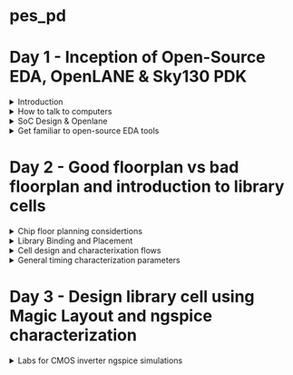 # pes_pd

# Day 1 - Inception of Open-Source EDA, OpenLANE & Sky130 PDK


<details>
  <summary> Introduction  </summary>
  
  ![Screenshot from 2023-09-20 17-12-48](https://github.com/lalithlochanr/pes_pd/assets/108328466/ff7fd005-fda7-4b36-94d8-d632cbdaddb6)

  - A semiconductor chip or integrated circuit(IC) is a complex electronic component that contains various elements to perform specific functions within electronic devices. Essential components to make up an IC are macros,Foundry IP's, IO pins and so on.

1. Macros (Macro Cells):
   - Predefined functional blocks for chip design.
   - Types include standard cells, memory macros, IO macros, etc.
   - Efficient building blocks for logic, memory, input/output functions.
   - Saves time and effort for chip designers.

2. Foundry IP (Intellectual Property):
   - Sets of intellectual property provided by foundries.
   - Includes standard cell libraries, memory compilers, interface IPs, and analog IPs.
   - Optimized for specific manufacturing processes.
   - Ensures reliable and efficient chip fabrication.
   - Helps avoid designing critical components from scratch.

3. IO Pins (Input/Output Pins):
   - Pins for interfacing the chip with the external world using IO pads.
   - Include input buffers, output drivers, voltage level shifters.
   - Essential for connecting the chip to external devices or other chips.

![Screenshot from 2023-09-20 17-24-36](https://github.com/lalithlochanr/pes_pd/assets/108328466/eb5ca2f9-cc53-415c-85e6-e14404f21b85)
![Screenshot from 2023-09-20 17-24-56](https://github.com/lalithlochanr/pes_pd/assets/108328466/c27f217f-b909-4733-b4f2-82cd00565cfe)
![Screenshot from 2023-09-20 17-25-29](https://github.com/lalithlochanr/pes_pd/assets/108328466/764720e3-4a90-4913-a1ef-f9bf81c069aa)  

![Screenshot from 2023-09-20 17-29-36](https://github.com/lalithlochanr/pes_pd/assets/108328466/559d6449-3d24-404e-b2ff-b1573130359b)



</details>

<details>
  <summary>How to talk to computers </summary>

<details>
  <summary>Introduction to QFN-48 Package, chip, pads, core, die and IPs</summary>

1. QFN-48 Package:
   - QFN stands for "Quad Flat No-Lead."
   - It is a surface-mount integrated circuit (IC) package.
   - The "48" denotes the number of pins or leads on the package.

2. Chip:
   - A chip, also known as an integrated circuit (IC), is a small electronic device containing a complex network of transistors and other components.
   - It serves various functions in electronic devices, such as processing, memory, or signal amplification.

3. Pads:
   - Pads are metal areas on the surface of an IC package used for soldering connections to a circuit board.
   - In a QFN-48 package, there are 48 pads for connecting to the circuit.

4. Core:
   - The core of a microprocessor or microcontroller chip is the central processing unit (CPU) responsible for executing instructions and calculations.
   - It is the "brain" of the chip.

5. Die:
   - The die is the silicon wafer that contains the actual electronic components of an integrated circuit.
   - It is usually very small and houses transistors, resistors, and other elements that make up the chip's functionality.

6. IPs (Intellectual Property):
   - IPs in the context of electronics refer to pre-designed and pre-verified functional blocks or modules that can be integrated into a chip.
   - These can include processor cores, memory blocks, or specialized functions like communication interfaces.
   - Using IPs can speed up chip development and reduce design complexity.
  
</details>

<details>
  <summary>RISC-V flow</summar>

    * Flow:
    
  ![Screenshot 2023-09-18 103611](https://github.com/lalithlochanr/pes_pd/assets/108328466/a0323dbe-8072-4dcf-9f5d-f7dda3059180)  

  ![Screenshot 2023-09-18 103930](https://github.com/lalithlochanr/pes_pd/assets/108328466/0989080d-23bd-413c-9ab4-ea5ed9cea589)  

  ![Screenshot 2023-09-18 104105](https://github.com/lalithlochanr/pes_pd/assets/108328466/7a500dd6-61c5-4314-9bda-4d4ff797c7ad)  

</details>

</details>

<details>
  <summary> SoC Design & Openlane </summary>
  
 -  RTL IP's & EDA tools & PDK data = ASIC  
  
  ![Screenshot 2023-09-18 105124](https://github.com/lalithlochanr/pes_pd/assets/108328466/65d4669d-1ab6-48f0-992e-30182e429a40)  

 - Synthesis :  Synthesis in the context of ASIC (Application-Specific Integrated Circuit) design is a crucial step in the overall ASIC design flow. It involves converting a high-level hardware description language (HDL) representation of a digital design into a gate-level netlist, which consists of logical gates (AND, OR, XOR, etc.) and flip-flops (registers).

- Floor planning : Floor planning is the process of determining how the various functional blocks, or modules, of an ASIC will be physically placed on the silicon die. It defines the overall chip's dimensions, the location of key components, and the routing channels for interconnects.

- Power planning : Power planning, also known as power grid design, is the process of distributing power and ground throughout the ASIC to ensure stable and efficient power delivery. It involves creating a network of power rails and ground connections.

- Clock Tree Synthesis (CTS) :CTS aims to efficiently distribute clock signals to all flip-flops and sequential elements in the design. This ensures that all clocked elements receive a synchronized clock signal, minimizing clock skew (the variation in arrival times of clock signals) and ensuring consistent operation.

- Signal Routing : It involves the process of connecting various electronic components and interconnecting the signal paths to ensure proper functionality.

- Sign Off :
  - Physical Verifications
    - Design Rules Checking (DRC)
    - Layout vs. Schematic (LVS)
  - Timing Verification
    - Static Timing Analysis (STA)


* OpenLane:
   - OpenLane is an open-source software toolchain for designing and customizing digital integrated circuits (ICs) or chips.
   - It automates various steps in the chip design process, making it more accessible and cost-effective for semiconductor engineers and researchers.

* Strive Chipsets:
   - Strive chipsets are a family of semiconductor solutions developed by a specific company or organization.
   - These chipsets are designed with specific goals or applications in mind, such as high-performance computing, AI, or networking, and may include various integrated components optimized for those purposes.

![Screenshot 2023-09-18 110035](https://github.com/lalithlochanr/pes_pd/assets/108328466/3d4267e8-58fd-4d6b-bcc2-b18b239ed438)

- OpenLane ASIC flow : Produce a clean GDS2 with no human intervention
- - Clean means:
  - No LVS Violations
  - No DRC Violations


* OpenLane ASIC flow
 
![Screenshot 2023-09-18 110225](https://github.com/lalithlochanr/pes_pd/assets/108328466/7040ba1f-1d37-4ab7-ba31-43393f0f16cd)

* Design For Test (DFT)

- Scan Insertion
- Automatic Test Pattern Generation (ATPG)
- Test Patterns Compaction
- Fault Coverage
- Fault Simulation

* Physical implementation 
- Also called automated PnR (Place and Route)
  - Floor/Power Planning
  - End Decoupling Capacitors and Tap cells insertion
  - Placement: Global and Detailed
  - Post placement optimization
  - Clock Tree Synthesis (CTS)
  - Routing: Global and Detailed

* Logic Equivalence Check

- Every time the netlist is modified, verification must be performed
  - CTS modifies the netlist
  - Post Placement optimizations modifies the netlist
- LEC is used to formally confirm that the function did not change after modifying the netlist

 * Dealing with Antenna rules Violations
- When a metal wire segment is fabricated, it can act as an antenna.
  - Reactive ion etching causes charge to accumulate on the wire.
  - Transistor gates can be damaged during fabrication.
** Two solutions : **
- Bridging attaches a higher layer intermediary
  - Requires Router awareness (not there yet!)
- Add antenna diode cell to leak away charges
  - Antenna diodes are provided by the SCL


</details>


<details>
  <summary>Get familiar to open-source EDA tools</summary>

  ![Screenshot from 2023-09-18 11-19-47](https://github.com/lalithlochanr/pes_pd/assets/108328466/5ad003c1-9db5-4287-bcae-92915fc505b4)  

  ![Screenshot from 2023-09-18 11-22-42](https://github.com/lalithlochanr/pes_pd/assets/108328466/932e77c7-949d-48a8-b9c9-dc17ed3b0d65)

  ![Screenshot from 2023-09-18 11-25-26](https://github.com/lalithlochanr/pes_pd/assets/108328466/d82db253-c151-4370-a34d-8872ffa3a41e)


- skywate-pdk : all pdk related files  
- open_pdks : set of scrips and files that converts foundry level pdks to be compatible with open source pda tools  
- sky130A : variant of pdk.
- libs.tech : specific to technology
- libs.ref : specific to tools


  * Design Preparation Steps

    - After running these codes below the design setup is done.

  ````
  docker
  ./flow.tcl -interactive
  package require openlane 0.9
  prep -design picorv32a
  run_synthesis
  run_floorplan
  ````

![Screenshot from 2023-09-18 11-47-03](https://github.com/lalithlochanr/pes_pd/assets/108328466/27d218e7-54ed-4431-99aa-6b658c2ab2cc)

![Screenshot from 2023-09-18 11-50-29](https://github.com/lalithlochanr/pes_pd/assets/108328466/1703a705-0d76-4d29-bd4c-ffbea604ff0a)

![Screenshot from 2023-09-18 11-52-53](https://github.com/lalithlochanr/pes_pd/assets/108328466/ae8960e4-532a-42da-8557-7599cf73f2ad)

```` less config.tcl ````
![Screenshot from 2023-09-18 11-55-52](https://github.com/lalithlochanr/pes_pd/assets/108328466/5cbd93d5-3d13-4bf8-9015-2b131ffb16e0)  

````less sky130A_sky130_fd_sc_hd_config.tcl````

![Screenshot from 2023-09-18 11-57-57](https://github.com/lalithlochanr/pes_pd/assets/108328466/5d9fdaea-9840-4435-8197-e2310ce22061)


* Review the files after design preparation and run synthesis
  
![Screenshot from 2023-09-18 12-02-10](https://github.com/lalithlochanr/pes_pd/assets/108328466/f69946b9-8c71-48da-9f1f-1a6f6c6021b5)

```` less merged.lef ````
![Screenshot from 2023-09-18 12-04-18](https://github.com/lalithlochanr/pes_pd/assets/108328466/fe3a8d3a-3942-4dda-9c0f-7c1e721af438)

![Screenshot from 2023-09-18 12-05-19](https://github.com/lalithlochanr/pes_pd/assets/108328466/21b08995-3e9c-44df-97dd-37888cc0a5b3)

````
cd ..
less config.tcl
````
![Screenshot from 2023-09-18 12-07-33](https://github.com/lalithlochanr/pes_pd/assets/108328466/f62d84fb-9be7-4368-b14f-f47f2683f4d0)  


* Synthesis Results

![Screenshot from 2023-09-18 12-19-47](https://github.com/lalithlochanr/pes_pd/assets/108328466/b00e9323-db40-4cc2-aa16-e6661f3b5d7c)

-Number of cells(n):14876
-Number of dff(d):1613
-flop ratio: d/n=0.108

![Screenshot from 2023-09-18 12-26-45](https://github.com/lalithlochanr/pes_pd/assets/108328466/d912c2c5-d393-4470-9c36-ff525287ea85)
  
</details>


# Day 2 - Good floorplan vs bad floorplan and introduction to library cells

<details>
<summary>Chip floor planning considertions </summary>
   
  * Utilization Factor & Aspect Ratio
   
  - How do we find W & H?

    <img width="416" alt="268482689-88e3af4a-aa59-4e7d-811f-6188bae9a3a6" src="https://github.com/lalithlochanr/pes_pd/assets/108328466/1f34ca15-3d37-473d-9f11-40264edd30d9">

  - Example

    <img width="448" alt="268482742-092f2da8-868b-4b05-802c-c729f6504d63" src="https://github.com/lalithlochanr/pes_pd/assets/108328466/5e1fbfd9-e633-4832-88b9-7f48dc51d7a1">

  -convert into physical dimension
  
  <img width="417" alt="268482767-d1954fa7-ca86-4012-b785-d9daf431da7c" src="https://github.com/lalithlochanr/pes_pd/assets/108328466/5bb47711-63ba-4b0f-ba87-8a47c3b7a3b1">

  - give unit area for each logic gate

    <img width="579" alt="268482840-bf87bf69-f41c-4d86-8022-9e2555b72e96" src="https://github.com/lalithlochanr/pes_pd/assets/108328466/bff3b5bc-a348-477a-a37e-60ff29cb7029">

    - we implment this die multiple times on the silicon wafer to increase the throughput
    - implment the logic into the core,the logic cells occupied 100% of the core,thereby occupying Utilising 100% of the core

      <img width="582" alt="268482900-658e9ab3-8fe3-450d-8558-70882c27fe71" src="https://github.com/lalithlochanr/pes_pd/assets/108328466/99ee594f-ba58-48d3-b286-1827032f2ebc">  


    * Utilization factor = Area occupied by netlist / Total area of core
      - we have taken utilization factor to be 1.

      ![Screenshot 2023-09-18 190913](https://github.com/lalithlochanr/pes_pd/assets/108328466/99f3e6bc-8065-4845-8efe-b154102b7cc3)

    * Aspect ratio = Height / Width
      -Aspect ratio refers to the ratio of the width to the height of a transistor. It is a critical parameter in the design and fabrication of integrated circuits.
      - we have taken aspect ratio to be 1.


![Screenshot 2023-09-18 191535](https://github.com/lalithlochanr/pes_pd/assets/108328466/0abc7b79-b265-43c3-ab21-0acac23d5b86)  

  * Concept of Pre-Placed cells  
    - Two different blocks and implementation of it seperately  

      <img width="547" alt="268483320-afe3334d-9e9d-4da0-9d79-a1d25c2c9a71" src="https://github.com/lalithlochanr/pes_pd/assets/108328466/4d64ac82-096b-4eef-a957-74268833ba4d">  


      ![Screenshot 2023-09-18 191856](https://github.com/lalithlochanr/pes_pd/assets/108328466/9ab8571e-25ce-4143-83c1-045c2c5115e4)  

* Locations of Pre-Placed cells  
  - Automatic placing does not try to move these once placed  
    
    ![Screenshot 2023-09-18 192341](https://github.com/lalithlochanr/pes_pd/assets/108328466/9733f739-d2a2-4180-b74b-241fc367a40a)  

* Implementation of pre-placed cells is one time and can be reused multiple times.  
  
![Screenshot 2023-09-18 192738](https://github.com/lalithlochanr/pes_pd/assets/108328466/d4bb68d6-a741-4fec-a6c8-3dbc840fc2b5)  

* Decoupling capacitors
  - Decoupling capacitors are a fundamental tool in ensuring the reliable and noise-free operation of digital circuits and ICs. Properly selected and placed decoupling capacitors can help prevent signal integrity issues, reduce electromagnetic interference (EMI), and improve the overall performance and reliability of electronic systems.
 
<img width="577" alt="268483690-b2a968d9-b686-4b3a-8cc1-46e24a69d4fe" src="https://github.com/lalithlochanr/pes_pd/assets/108328466/36b3a3f2-9834-4923-ac4b-dedebe8c2fc2">  

- If Vdd' goes below the noise margin, due to Rdd and Ldd, the logic '1' at the output of circuit wont be detected as logic '1' at the input of the circuit following this circuit.

-  Noise margin summary
<img width="462" alt="268483885-87f2781e-2052-4a53-b557-ede8d9032e33" src="https://github.com/lalithlochanr/pes_pd/assets/108328466/f211bb1c-19de-4223-ad1e-7e060dc82311">

* Having a large distance from the power supply and the main circuit has a disadvantage as there are multiple voltage drops happening before it reaches the main circuit giving a less voltage at the main circuit due to voltage drops therefore we cannot gaurantee that our logic gates in the circuit are getting either a high voltage(logic 1) or a low voltage(logic 0) or a danger region or gray region(Either Logic can go to 1 or 0 giving high or low volts) hence we have a disadvantage of Voltage being far from our circuit design

* To solve this we use Decoupling Capacitors

- they are huge capacitors completely filled with charge,therefore if our main voltage is source is 1v our deocupling capacitors also get charged to 1V and when discharged it again replenishes using main power supply.

- <img width="579" alt="268483999-1c574b07-a6b5-452a-bce9-6921a89db806" src="https://github.com/lalithlochanr/pes_pd/assets/108328466/869cd4b1-bc28-48f1-a78b-fd942254f01c">

- surround the preplaced cells with the decoupling capacitors in order to keep the current flow as required to not be altered with respect to voltage drops. Ensuring each preplaced cells are getting the supply from the Decoupling capacitors

<img width="415" alt="268484055-c2bee96c-6677-4295-913a-1d2ba3b720fa" src="https://github.com/lalithlochanr/pes_pd/assets/108328466/0d1d2a3e-4253-48a9-94b0-658933a9e070">

* Power Planning
  - Power planning involves the management of power distribution, delivery, and consumption in an IC to ensure its proper functioning and efficiency.
 
    <img width="322" alt="268484173-8e51df59-d182-46ef-96b3-a230f46be2ab" src="https://github.com/lalithlochanr/pes_pd/assets/108328466/5b494508-a173-46e7-b92a-8b804c530cd3">

- In the context of the provided circuit, which employs decoupling capacitors, we intend to transform it into a reusable Macro module. This Macro module is replicated numerous times across the chip, resulting in a distinct current requirement for each instance of the Macro. Within each Macro, there are two distinct functions: one acts as a driver, and the other as a loader. Both the driver and loader in each Macro are equipped with their respective decoupling capacitors. Our objective is to ensure that the signal transmitted from the driver to the loader within each Macro maintains its integrity along the specific interconnecting line.  

<img width="432" alt="268484345-5749c54e-6071-46a7-b5f0-881e67c62d1b" src="https://github.com/lalithlochanr/pes_pd/assets/108328466/111897fb-9d92-4cea-b1f8-0d4ad2771b5b">

- The connection between the driver and the load must receive its power directly from the power supply, as it is not feasible to insert decoupling capacitors in this intermediate section. This arrangement introduces the potential for voltage drop because the power supply is situated some distance away from the signal line  

- To illustrate, let's examine a 16-bit bus connected to an inverter. When we feed logic signals into the inverter, the output will be the inverted value of the input. Consequently, any capacitors initially charged to logic 1 will discharge to logic 0, and conversely, capacitors initially charged to logic 0 will switch to logic 1.  

<img width="453" alt="268484398-7ab5589a-5f16-4b9d-9d2c-bf5a26820f51" src="https://github.com/lalithlochanr/pes_pd/assets/108328466/130b64ad-4c43-445e-9902-28ecbbf73662">

<img width="437" alt="268484424-a137db98-0906-43ff-9eb4-86599a10993a" src="https://github.com/lalithlochanr/pes_pd/assets/108328466/eeb7871c-a2c9-496c-a266-1adf1aa34b21">

<img width="440" alt="268484479-e6da813d-05d5-49f1-959d-72274e1e4410" src="https://github.com/lalithlochanr/pes_pd/assets/108328466/452011dc-478f-4fc1-a76e-e501a5d5edff">

- Multiple supply lines are created to fulfill any power requirement.

* Pin placement & Logical Cell placement blockage

- Pin placement, often referred to as I/O (Input/Output) pad placement, involves the task of defining the positions and organization of input and output pins on an integrated circuit (IC) or printed circuit board (PCB). These pins serve the purpose of establishing connections with external devices or other components.
  <img width="443" alt="268485435-bb5f3c42-4a93-4410-9d14-c88622057eeb" src="https://github.com/lalithlochanr/pes_pd/assets/108328466/b4e6e2d3-4eab-4c64-a8d2-1d1f89f60b69">

- Other designs using different implementation of clocks with preplaced cells
  
  <img width="465" alt="268485547-932631eb-512c-416a-828a-6246dcfffd82" src="https://github.com/lalithlochanr/pes_pd/assets/108328466/f00a4f8c-2a5a-4e64-a049-b3820bb1739e">
  <img width="471" alt="268485634-08172ee4-f587-43b3-aa68-f303b8875487" src="https://github.com/lalithlochanr/pes_pd/assets/108328466/8fcf86b7-82d5-4db6-bd6a-e226b92b17ad">  

  - Pin placement
   
![Screenshot 2023-09-18 195627](https://github.com/lalithlochanr/pes_pd/assets/108328466/8c2d2c7c-4946-4be5-bcab-05138eab6ab7)

- Following pin placement, it's essential to ensure that no automated placement or routing tool assigns cells to a specific region. This particular area is reserved for maintaining gaps between each clock port, and it should be prohibited from accommodating any cells. This restriction is implemented through a process known as logical cell placement blockage.
- Logical cell placement blockage is crucial for optimizing signal routing and minimizing delays. By creating these exclusion zones, it helps maintain signal integrity and reduces the risk of timing violations in high-performance integrated circuits.

<img width="508" alt="268485849-e5af433c-d0e8-4bb0-ac80-1001a2fc3b04" src="https://github.com/lalithlochanr/pes_pd/assets/108328466/917ad253-9d04-4e56-90be-ff6b210e9ed6">

* Steps to run floor plan using Openlane
````less README.md````
![Screenshot from 2023-09-18 20-06-43](https://github.com/lalithlochanr/pes_pd/assets/108328466/5fecbdf0-dd2f-49e7-bc07-7c3e92f2e100)

![Screenshot from 2023-09-18 20-06-32](https://github.com/lalithlochanr/pes_pd/assets/108328466/14d2c64c-f53a-4d97-9e06-4028cfe36e5c)

````less floorplan.tcl````
![Screenshot from 2023-09-18 20-08-32](https://github.com/lalithlochanr/pes_pd/assets/108328466/5c572cec-4a42-44f6-871b-e8069e090a2c)

````run_floorplan````
![Screenshot from 2023-09-18 20-27-25](https://github.com/lalithlochanr/pes_pd/assets/108328466/fa4e24d9-7bb7-4439-9fbd-bec60b5f53c2)   

![Screenshot from 2023-09-18 20-54-41](https://github.com/lalithlochanr/pes_pd/assets/108328466/4faaa77a-c430-4681-84fd-3a9006feb0a7)

-Use nano file open to make required changes into code
![Screenshot from 2023-09-18 20-54-07](https://github.com/lalithlochanr/pes_pd/assets/108328466/0fd729bb-0270-4332-94d8-4747d5374071)

````run_floorplan```` in openlane

* Review floorplan layout in Magic
````
magic -T /home/vsduser/Desktop/work/tools/openlane_working_dir/pdks/sky130A/libs.tech/magic/sky130A.tech lef read ../../tmp/merged.lef def read picorv32a.floorplan.def &
````
![Screenshot from 2023-09-18 21-26-21](https://github.com/lalithlochanr/pes_pd/assets/108328466/3d29fbc5-288a-4662-aa89-644dbab727fd)

![Screenshot from 2023-09-18 21-30-42](https://github.com/lalithlochanr/pes_pd/assets/108328466/f3aa8216-6eb8-48de-a20e-5660308ebfeb)
    
</details>

<details>
  <summary>Library Binding and Placement</summary>
  * Netlist binding and intial place Design
  - Bind netlist with physical cells
  
  ![Screenshot 2023-09-19 012133](https://github.com/lalithlochanr/pes_pd/assets/108328466/7d936ced-39b4-484f-8e8b-451f7ebd47bd)  

  The library will have the information of shape, width, height and delay information of every cell required.

 - Placement
   - Stage where we estimate wire length and capaitance and based on that insert repeaters.
  ![Screenshot 2023-09-19 012432](https://github.com/lalithlochanr/pes_pd/assets/108328466/8fef7b04-8e65-4779-bd1d-a255c4743bbe)

* Optimize Placement using estimated wire length and capacitance with final optimization  
- Repeaters essentially regenerate the original signal, ensuring that it maintains its quality and integrity as it travels.  
  - This placement of the repeater ensures that whatever information is sent to Din2 is faithfully retained by FF1 of the 2nd stage, thereby maintaining signal integrity.  
- Slew rate (SLEW) is influenced by the capacitance value in the circuit. When a higher capacitance is used, it increases the time it takes to charge or discharge the capacitor, leading to slower signal transitions and potentially compromising signal quality.  
  - Between Din2 and FF1, repeaters should be added along this transmission path to address the slew rate issue and improve signal integrity.  

- Stage 1:  
![Screenshot 2023-09-19 022519](https://github.com/lalithlochanr/pes_pd/assets/108328466/c254fe20-f115-42bb-9d2c-1affc8173f40)  

- Stage 2:  
![Screenshot 2023-09-19 022616](https://github.com/lalithlochanr/pes_pd/assets/108328466/69faed36-a052-4274-9dff-ef23fc6caf43)  

- Stage 3:  
![Screenshot 2023-09-19 022649](https://github.com/lalithlochanr/pes_pd/assets/108328466/84672684-3a68-4fd5-ae33-1920376fc7d2)  

- Stage 4:  
![Screenshot 2023-09-19 022720](https://github.com/lalithlochanr/pes_pd/assets/108328466/a0dbb926-f869-4826-aae1-8b19fdd0fb54)  

* Need for libraries & characterization

1. Logic Synthesis: This process takes the RTL (Register Transfer Level) description and transforms it into a configuration of gates that represents the original functionality of the design.

2. Floorplanning: we import the Netlist generated from logic synthesis. During this phase, we determine the physical size and layout of the chip's core and die.

3. Placement: placement involves arranging the logic cells obtained from logic synthesis onto the chip's surface. The goal is to meet initial timing requirements, typically by grouping faster cells together and considering the functional dependencies among cells.

4. Clock Tree Synthesis (CTS): we design a clock distribution tree to ensure that the clock signal reaches all the logic cells at precisely the same time. This helps in synchronizing clocked elements such as flip-flops.

5. Routing: routing involves creating interconnections between the logic cells. The routing process is influenced by the characteristics of the individual cells and must adhere to specific routing constraints.

6. Static Timing Analysis (STA): This analysis determines critical timing parameters such as setup time, hold time, and the maximum achievable frequency of the circuit. STA ensures that the design meets its timing requirements and operates correctly.

![Screenshot 2023-09-19 023349](https://github.com/lalithlochanr/pes_pd/assets/108328466/19587f8e-c7ee-447a-83a4-549564ebd84e)  
![Screenshot 2023-09-19 023432](https://github.com/lalithlochanr/pes_pd/assets/108328466/8e6468c6-94ff-4356-87a0-76790a87ec91)  


![Screenshot 2023-09-19 024830](https://github.com/lalithlochanr/pes_pd/assets/108328466/86412b04-555d-48cc-8344-80b42dc532fb)
- The library consists of all the cells or gates required to model them as per requirement with the help of EDA tools.

* Congestion aware Placement using RePIAce
````run_placement````
![Screenshot from 2023-09-19 03-03-01](https://github.com/lalithlochanr/pes_pd/assets/108328466/5654c0e0-ff58-4ebc-870b-3b00863a91a0)

![Screenshot from 2023-09-19 03-30-44](https://github.com/lalithlochanr/pes_pd/assets/108328466/6c21ff37-92b8-4dfc-bc8f-f939947cd1c3)

![Screenshot from 2023-09-19 03-30-18](https://github.com/lalithlochanr/pes_pd/assets/108328466/98fcd65e-f1da-4392-9755-cf2d4f4e6071)

</details>

<details>
  <summary>Cell design and characterixation flows</summary>
* Inputs for design flow
- The cell design process is a fundamental stage in semiconductor chip development. It involves the systematic creation and optimization of discrete digital logic cells that make up a standard cell library. These libraries house pre-designed components like logic gates and flip-flops, essential for building integrated circuits. During this process, critical elements such as Process Design Kits (PDK), Design Rule Checking (DRC), Layout Versus Schematic (LVS) rules, SPICE models, and user-defined specifications are incorporated into the library. User-defined parameters, like pin placement and gate length, are carefully integrated by library developers to tailor the library to specific project requirements, ensuring a robust foundation for chip design and manufacturing.  

* Cell Design Flow
![Screenshot 2023-09-19 034415](https://github.com/lalithlochanr/pes_pd/assets/108328466/908b0208-6946-41ca-b285-ed1d2fbb7af5)

![Screenshot 2023-09-19 034510](https://github.com/lalithlochanr/pes_pd/assets/108328466/8afae67a-e48a-4eee-bbe8-2133f9562b01)

![Screenshot 2023-09-19 034623](https://github.com/lalithlochanr/pes_pd/assets/108328466/49a330f8-4e51-4837-a60d-9052adb11460)

![Screenshot 2023-09-19 034652](https://github.com/lalithlochanr/pes_pd/assets/108328466/484c29e8-f0d2-4a66-94b6-b2db011a7034)

- Libraries built on user defined specifications with respect to library defined cells.
  (eg- contact defined on metal 3,4,5 layers, pin location, drawn gate length, etc)

* Circuit design Steps
  - By combining NMOS and PMOS transistors we can design the required circuit and can be derived in terms of Euler's Path and represented in terms of stick diagram. 
![Screenshot 2023-09-19 035305](https://github.com/lalithlochanr/pes_pd/assets/108328466/f9d35b0e-d63c-4759-8c46-001f1d81632f)

* Layout Design Steps
- transform the stick diagram into a layout that adheres to the specified Design Rule Check (DRC) constraints
- extraction of parasitic elements, which include characteristics like resistances and capacitances, from the layout
- compile it into an extracted spice list

![Screenshot 2023-09-19 040143](https://github.com/lalithlochanr/pes_pd/assets/108328466/79bcecee-4950-4476-b860-70094e99038f)

![Screenshot 2023-09-19 040159](https://github.com/lalithlochanr/pes_pd/assets/108328466/398fa882-6ccf-4b1c-8314-37adbe069381)
- Extracted spice list that needs to be characterized


* Characterization flow

![Screenshot 2023-09-19 040502](https://github.com/lalithlochanr/pes_pd/assets/108328466/fd8696d6-f552-4024-8a4a-217ff5f91329)

![Screenshot 2023-09-19 040523](https://github.com/lalithlochanr/pes_pd/assets/108328466/b8f4c544-6ad7-44f6-b2f6-8fa4f5b0ab79)

- GUNA - gives you the timing, power models.
![Screenshot 2023-09-19 040600](https://github.com/lalithlochanr/pes_pd/assets/108328466/f0780d03-cf24-4b31-8bc0-2bfcdeeca809)

</details>

<details>
  <summary> General timing characterization parameters</summary>
- Timing threshold definition
  - the defintions are associated with parts of the graphs defining the characteristics 
  
  ![Screenshot 2023-09-19 041710](https://github.com/lalithlochanr/pes_pd/assets/108328466/86377357-40f5-4bcd-9fd5-0f819980331e)
  (the first four definitions)
  - the red graph refers to rise waveform
  - the blue graph refers to fall waveform

  
  ![Screenshot 2023-09-19 041946](https://github.com/lalithlochanr/pes_pd/assets/108328466/7b3a6a1a-970e-41b7-b64f-b26f01739600)
  (definition 5 & 7)
  - input and output waveform from which delay can be calculated
  - red - in_rise & blue - out_rise

  ![Screenshot 2023-09-19 042224](https://github.com/lalithlochanr/pes_pd/assets/108328466/156ab3da-15c6-445a-a7d7-a68adb6de68f)
  (definition 7 & 8)
  - red - in_fall & blue - out_fall


- Propagation Delay
- The time difference between when the transitional input reaches 50% of its final value and when the output reaches 50% of its final value.
- Propagation delay=time(out_fall_thr)-time(in_rise_thr)
  - the propagation delay can be calulated by following the timing threshold definitions
    ![Screenshot 2023-09-19 042626](https://github.com/lalithlochanr/pes_pd/assets/108328466/4cf33d86-08f1-49ee-b2a6-38dfc31d4d95)
  - negative delay is not possible and is obtained on choosing of poor threshold vaalues so should careful while choosing them
  - Delay=-42ps
    ![Screenshot 2023-09-19 042656](https://github.com/lalithlochanr/pes_pd/assets/108328466/a9bf99be-e12d-4bc2-9c5d-9f7418f012a7)

- Transistion Time
- The time it takes the signal to move between states is the transition time, where the time is measured between 10% and 90% or 20% to 80% of the signal levels.
- Rise transition time = time(slew_high_rise_thr) - time (slew_low_rise_thr)
- Fall transition time = time(slew_high_fall_thr) - time (slew_low_fall_thr)
    - the threshold definitions are mentioned below in the image
      ![Screenshot 2023-09-19 042556](https://github.com/lalithlochanr/pes_pd/assets/108328466/e4f0b920-051d-44cb-8595-b0646c6428a3)
  
</details>


# Day 3 - Design library cell using Magic Layout and ngspice characterization

<details>
  <summary> Labs for CMOS inverter ngspice simulations</summary>

* IO Placer


  
</details>
